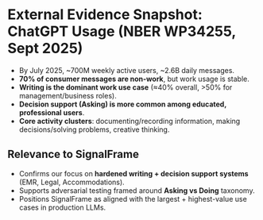 # External Evidence Snapshot: ChatGPT Usage (NBER WP34255, Sept 2025)

- By July 2025, ~700M weekly active users, ~2.6B daily messages.
- **70% of consumer messages are non-work**, but work usage is stable.
- **Writing is the dominant work use case** (≈40% overall, >50% for management/business roles).
- **Decision support (Asking) is more common among educated, professional users**.
- **Core activity clusters**: documenting/recording information, making decisions/solving problems, creative thinking.

## Relevance to SignalFrame
- Confirms our focus on **hardened writing + decision support systems** (EMR, Legal, Accommodations).
- Supports adversarial testing framed around **Asking vs Doing** taxonomy.
- Positions SignalFrame as aligned with the largest + highest-value use cases in production LLMs.
